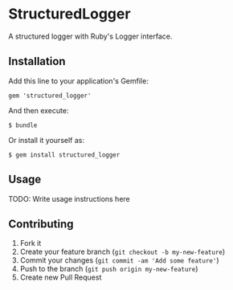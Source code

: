 # StructuredLogger

A structured logger with Ruby's Logger interface.

## Installation

Add this line to your application's Gemfile:

    gem 'structured_logger'

And then execute:

    $ bundle

Or install it yourself as:

    $ gem install structured_logger

## Usage

TODO: Write usage instructions here

## Contributing

1. Fork it
2. Create your feature branch (`git checkout -b my-new-feature`)
3. Commit your changes (`git commit -am 'Add some feature'`)
4. Push to the branch (`git push origin my-new-feature`)
5. Create new Pull Request
